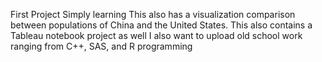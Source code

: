 First Project
Simply learning
This also has a visualization comparison between populations of China and the United States.
This also contains a Tableau notebook project as well
I also want to upload old school work ranging from C++, SAS, and R programming
